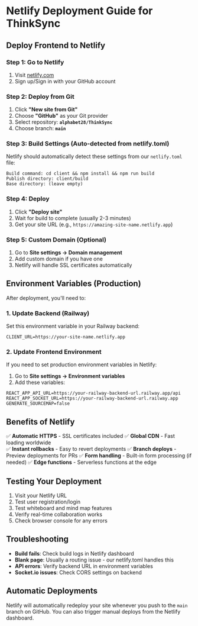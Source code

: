 # Netlify Deployment Guide for ThinkSync

## Deploy Frontend to Netlify

### Step 1: Go to Netlify
1. Visit [netlify.com](https://netlify.com)
2. Sign up/Sign in with your GitHub account

### Step 2: Deploy from Git
1. Click **"New site from Git"**
2. Choose **"GitHub"** as your Git provider
3. Select repository: **`alphabet28/ThinkSync`**
4. Choose branch: **`main`**

### Step 3: Build Settings (Auto-detected from netlify.toml)
Netlify should automatically detect these settings from our `netlify.toml` file:

```
Build command: cd client && npm install && npm run build
Publish directory: client/build
Base directory: (leave empty)
```

### Step 4: Deploy
1. Click **"Deploy site"**
2. Wait for build to complete (usually 2-3 minutes)
3. Get your site URL (e.g., `https://amazing-site-name.netlify.app`)

### Step 5: Custom Domain (Optional)
1. Go to **Site settings → Domain management**
2. Add custom domain if you have one
3. Netlify will handle SSL certificates automatically

## Environment Variables (Production)

After deployment, you'll need to:

### 1. Update Backend (Railway)
Set this environment variable in your Railway backend:
```
CLIENT_URL=https://your-site-name.netlify.app
```

### 2. Update Frontend Environment
If you need to set production environment variables in Netlify:
1. Go to **Site settings → Environment variables**
2. Add these variables:
```
REACT_APP_API_URL=https://your-railway-backend-url.railway.app/api
REACT_APP_SOCKET_URL=https://your-railway-backend-url.railway.app
GENERATE_SOURCEMAP=false
```

## Benefits of Netlify

✅ **Automatic HTTPS** - SSL certificates included
✅ **Global CDN** - Fast loading worldwide  
✅ **Instant rollbacks** - Easy to revert deployments
✅ **Branch deploys** - Preview deployments for PRs
✅ **Form handling** - Built-in form processing (if needed)
✅ **Edge functions** - Serverless functions at the edge

## Testing Your Deployment

1. Visit your Netlify URL
2. Test user registration/login
3. Test whiteboard and mind map features
4. Verify real-time collaboration works
5. Check browser console for any errors

## Troubleshooting

- **Build fails**: Check build logs in Netlify dashboard
- **Blank page**: Usually a routing issue - our netlify.toml handles this
- **API errors**: Verify backend URL in environment variables
- **Socket.io issues**: Check CORS settings on backend

## Automatic Deployments

Netlify will automatically redeploy your site whenever you push to the `main` branch on GitHub. You can also trigger manual deploys from the Netlify dashboard.
